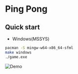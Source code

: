 # Ping Pong

## Quick start

- Windows(MSSYS)

```bash
pacman -S mingw-w64-x86_64-sfml
make windows
./game.exe
```

![Demo](.ping-pong.gif)